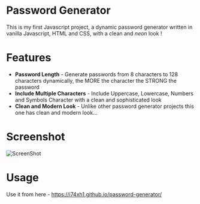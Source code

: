 # Password Generator
This is my first Javascript project, a dynamic password generator written in vanilla Javascript, HTML and CSS, with a clean and *neon* look !


# Features


 - **Password Length** - Generate passwords from 8 characters to 128 characters dynamically, the MORE the character the STRONG the password
 - **Include Multiple Characters** - Include Uppercase, Lowercase, Numbers and Symbols Character with a clean and sophisticated look
 - **Clean and Modern Look** - Unlike other password generator projects this one has clean and modern look...

# Screenshot

![ScreenShot
](https://github.com/I74XH1/password-generator/blob/main/image.png)

# Usage

Use it from here - https://i74xh1.github.io/password-generator/
